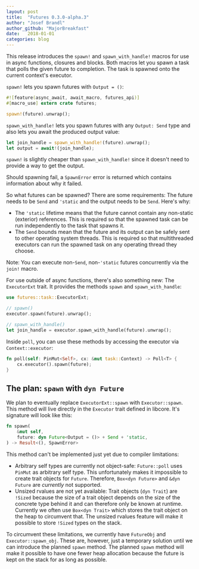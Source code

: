 ```yaml
---
layout: post
title:  "Futures 0.3.0-alpha.3"
author: "Josef Brandl"
author_github: "MajorBreakfast"
date:   2018-01-01
categories: blog
---
```


This release introduces the `spawn!` and `spawn_with_handle!` macros for use in async functions, closures and blocks. Both macros let you spawn a task that polls the given future to completion. The task is spawned onto the current context's executor.

`spawn!` lets you spawn futures with `Output = ()`:

```rust
#![feature(async_await, await_macro, futures_api)]
#[macro_use] extern crate futures;

spawn!(future).unwrap();
```

`spawn_with_handle!` lets you spawn futures with any `Output: Send` type and also lets you await the produced output value:

```rust
let join_handle = spawn_with_handle!(future).unwrap();
let output = await!(join_handle);
```

`spawn!` is slightly cheaper than `spawn_with_handle!` since it doesn't need to provide a way to get the output.

Should spawning fail, a `SpawnError` error is returned which contains information about why it failed.

So what futures can be spawned? There are some requirements: The future needs to be `Send` and `'static` and the output needs to be `Send`. Here's why:
- The `'static` lifetime means that the future cannot contain any non-static (exterior) references. This is required so that the spawned task can be run independently to the task that spawns it.
- The `Send` bounds mean that the future and its output can be safely sent to other operating system threads. This is required so that multithreaded executors can run the spawned task on any operating thread they choose.

Note: You can execute non-`Send`, non-`'static` futures concurrently via the `join!` macro.

For use outside of async functions, there's also something new: The `ExecutorExt` trait. It provides the methods `spawn` and `spawn_with_handle`:

```rust
use futures::task::ExecutorExt;

// spawn()
executor.spawn(future).unwrap();

// spawn_with_handle()
let join_handle = executor.spawn_with_handle(future).unwrap();
```

Inside `poll`, you can use these methods by accessing the executor via `Context::executor`:

```rust
fn poll(self: PinMut<Self>, cx: &mut task::Context) -> Poll<T> {
    cx.executor().spawn(future);
}
```

## The plan: `spawn` with `dyn Future`

We plan to eventually replace `ExecutorExt::spawn` with `Executor::spawn`. This method will live directly in the `Executor` trait defined in libcore. It's signature will look like this:

```rust
fn spawn(
    &mut self,
    future: dyn Future<Output = ()> + Send + 'static,
) -> Result<(), SpawnError>
```

This method can't be implemented just yet due to compiler limitations:
- Arbitrary self types are currently not object-safe: `Future::poll` uses `PinMut` as arbitrary self type. This unfortunately makes it impossible to create trait objects for `Future`. Therefore, `Box<dyn Future>` and `&dyn Future` are *currently* not supported.
- Unsized rvalues are not yet available: Trait objects (`dyn Trait`) are `!Sized` because the size of a trait object depends on the size of the concrete type behind it and can therefore only be known at runtime. Currently we often use `Box<dyn Trait>` which stores the trait object on the heap to circumvent that. The unsized rvalues feature will make it possible to store `!Sized` types on the stack.

To circumvent these limitations, we currently have `FutureObj` and `Executor::spawn_obj`. These are, however, just a temporary solution until we can introduce the planned `spawn` method. The planned `spawn` method will make it possible to have one fewer heap allocation because the future is kept on the stack for as long as possible.
